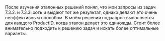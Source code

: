 После изучения эталонных решений понял, что мои запросы из задач 7.3.2. и 7.3.3. хоть и выдают тот же результат, однако 
делают это очень неэффективным способом. В моём решении подзапрос выполняется для каждого ProductID, когда эталон делает 
это единожды. Стоит более внимательно подходить к решению задач и искать более оптимальные варианты.
